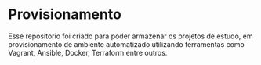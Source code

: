 # Provisionamento
 Esse repositorio foi criado para poder armazenar os projetos de estudo, em provisionamento de ambiente automatizado utilizando ferramentas como Vagrant, Ansible, Docker, Terraform entre outros. 
